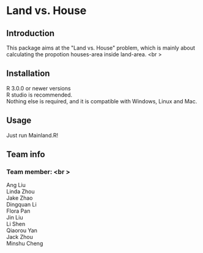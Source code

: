 Land vs. House
===============

Introduction
----------------
This package aims at the "Land vs. House" problem, which is mainly about calculating the propotion houses-area inside land-area. <br \>

Installation
----------------
R 3.0.0 or newer versions    
R studio is recommended.    
Nothing else is required, and it is compatible with Windows, Linux and Mac.      

Usage
----------------
Just run Mainland.R!


Team info
------------
### Team member: <br \>
 Ang Liu     
 Linda Zhou      
 Jake Zhao      
 Dingquan Li    
 Flora Pan     
 Jin Liu     
 Li Shen    
 Qiaorou Yan     
 Jack Zhou     
 Minshu Cheng    



